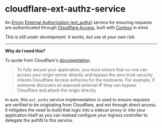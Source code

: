 # cloudflare-ext-authz-service

An [Envoy](https://www.envoyproxy.io/) [External Authorization (ext_authz)](https://www.envoyproxy.io/docs/envoy/latest/configuration/http/http_filters/ext_authz_filter) service for ensuring requests are authenticated through [Cloudflare Access](https://www.cloudflare.com/teams/access/), built with [Contour](https://projectcontour.io/) in mind.

_This is still under development. It works, but use at your own risk._

---

**Why do I need this?**

To quote from Cloudflare's [documentation](https://developers.cloudflare.com/access/advanced-management/validating-json):

> To fully secure your application, you must ensure that no one can access your origin server directly and bypass the zero trust security checks Cloudflare Access enforces for the hostname. For example, if someone discovers an exposed external IP they can bypass Cloudflare and attack the origin directly.

In sum, this `ext_authz` service implementation is used to ensure requests are verified to be originating from Cloudflare, and not through direct access. It mitigates the need to build that logic into a sidecar proxy or into your application itself as you can instead configure your Ingress controller to delegate the authN to this service.
